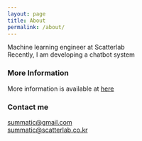 ```yaml
---
layout: page
title: About
permalink: /about/
---
```


Machine learning engineer at Scatterlab  
Recently, I am developing a chatbot system  

### More Information

More information is available at [here](https://www.linkedin.com/in/hanseokjo/)  

### Contact me

[summatic@gmail.com](mailto:summatic@gmail.com)  
[summatic@scatterlab.co.kr](mailto:summatic@scatterlab.co.kr)  
